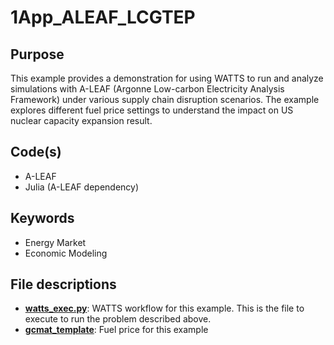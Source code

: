 # 1App_ALEAF_LCGTEP

## Purpose

This example provides a demonstration for using WATTS to run and analyze simulations with A-LEAF (Argonne Low-carbon Electricity Analysis Framework) under various supply chain disruption scenarios. The example explores different fuel price settings to understand the impact on US nuclear capacity expansion result.


## Code(s)

- A-LEAF
- Julia (A-LEAF dependency)

## Keywords

- Energy Market
- Economic Modeling 

## File descriptions

- [__watts_exec.py__](watts_exec.py): WATTS workflow for this example. This is the file to execute to run the problem described above.
- [__gcmat_template__](Fuel.txt): Fuel price for this example
